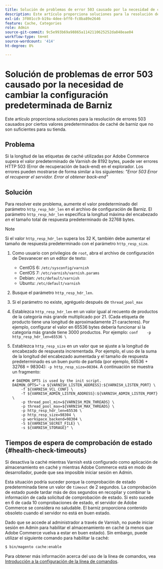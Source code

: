 ```yaml
---
title: Solución de problemas de error 503 causado por la necesidad de cambiar la configuración predeterminada de Barniz
description: Este artículo proporciona soluciones para la resolución de errores 503 causados por ciertos valores predeterminados de caché de barniz que no son suficientes para su tienda.
exl-id: 3f001cc9-b19a-4dee-bff0-fc8ba89e2646
feature: Cache, Categories
role: Admin
source-git-commit: 9c5e993b69a98865a1142110625252da848eae04
workflow-type: tm+mt
source-wordcount: '414'
ht-degree: 0%

---
```


# Solución de problemas de error 503 causado por la necesidad de cambiar la configuración predeterminada de Barniz

Este artículo proporciona soluciones para la resolución de errores 503 causados por ciertos valores predeterminados de caché de barniz que no son suficientes para su tienda.

## Problema

Si la longitud de las etiquetas de caché utilizadas por Adobe Commerce supera el valor predeterminado de Varnish de 8192 bytes, puede ver errores HTTP 503 (Error de recuperación de back-end) en el explorador. Los errores pueden mostrarse de forma similar a los siguientes: *&quot;Error 503 Error al recuperar el servidor. Error al obtener back-end&quot;*

## Solución

Para resolver este problema, aumente el valor predeterminado del parámetro `http_resp_hdr_len` en el archivo de configuración de Barniz. El parámetro `http_resp_hdr_len` especifica la longitud máxima del encabezado *en* el tamaño total de respuesta predeterminado de 32768 bytes.

>[!NOTE]
>
>Si el valor `http_resp_hdr_len` supera los 32 K, también debe aumentar el tamaño de respuesta predeterminado con el parámetro `http_resp_size`.

1. Como usuario con privilegios de `root`, abra el archivo de configuración de Desvanecer en un editor de texto:
   * CentOS 6: `/etc/sysconfig/varnish`
   * CentOS 7: `/etc/varnish/varnish.params`
   * Debian: `/etc/default/varnish`
   * Ubuntu: `/etc/default/varnish`
1. Busque el parámetro `http_resp_hdr_len`.
1. Si el parámetro no existe, agréguelo después de `thread_pool_max`
1. Establezca `http_resp_hdr_len` en un valor igual al recuento de productos de la categoría más grande multiplicado por 21. (Cada etiqueta de producto tiene una longitud de aproximadamente 21 caracteres).    Por ejemplo, configurar el valor en 65536 bytes debería funcionar si la categoría más grande tiene 3000 productos.    Por ejemplo:    ```conf    -p http_resp_hdr_len=65536 \    ```
1. Establezca `http_resp_size` en un valor que se ajuste a la longitud de encabezado de respuesta incrementada.    Por ejemplo, el uso de la suma de la longitud del encabezado aumentada y el tamaño de respuesta predeterminado es un buen punto de partida (por ejemplo, 65536 + 32768 = 98304): `-p http_resp_size=98304`. A continuación se muestra un fragmento:

   ```
   # DAEMON_OPTS is used by the init script.
   DAEMON_OPTS="-a ${VARNISH_LISTEN_ADDRESS}:${VARNISH_LISTEN_PORT} \
       -f ${VARNISH_VCL_CONF} \
       -T ${VARNISH_ADMIN_LISTEN_ADDRESS}:${VARNISH_ADMIN_LISTEN_PORT} \
       -p thread_pool_min=${VARNISH_MIN_THREADS} \
       -p thread_pool_max=${VARNISH_MAX_THREADS} \
       -p http_resp_hdr_len=65536 \
       -p http_resp_size=98304 \
       -p workspace_backend=98304 \
       -S ${VARNISH_SECRET_FILE} \
       -s ${VARNISH_STORAGE}" \
   ```

## Tiempos de espera de comprobación de estado {#health-check-timeouts}

Si desactiva la caché mientras Varnish está configurado como aplicación de almacenamiento en caché y mientras Adobe Commerce está en modo de desarrollador, puede que sea imposible iniciar sesión en Admin.

Esta situación podría suceder porque la comprobación de estado predeterminada tiene un valor de `timeout` de 2 segundos. La comprobación de estado puede tardar más de dos segundos en recopilar y combinar la información de cada solicitud de comprobación de estado. Si esto sucede en 6 de cada 10 comprobaciones de estado, el servidor de Adobe Commerce se considera no saludable. El barniz proporciona contenido obsoleto cuando el servidor no está en buen estado.

Dado que se accede al administrador a través de Varnish, no puede iniciar sesión en Admin para habilitar el almacenamiento en caché (a menos que Adobe Commerce vuelva a estar en buen estado). Sin embargo, puede utilizar el siguiente comando para habilitar la caché:

```bash
$ bin/magento cache:enable
```

Para obtener más información acerca del uso de la línea de comandos, vea [Introducción a la configuración de la línea de comandos](https://devdocs.magento.com/guides/v2.3/config-guide/cli/config-cli-subcommands.html).
